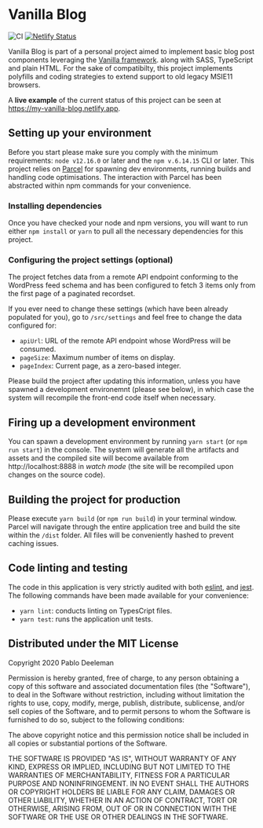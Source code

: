 # Vanilla Blog
![CI](https://github.com/deeleman/vanilla-blog/workflows/CI/badge.svg) 
[![Netlify Status](https://api.netlify.com/api/v1/badges/c2a9a0cf-8752-4aa1-8066-df2a5d6f79e2/deploy-status)](https://app.netlify.com/sites/jovial-borg-cf1799/deploys)


Vanilla Blog is part of a personal project aimed to implement basic blog post components leveraging the [Vanilla framework](https://vanillaframework.io/). along with SASS, TypeScript and plain HTML. For the sake of compatibilty, this project implements polyfills and coding strategies to extend support to old legacy MSIE11 browsers.

A **live example** of the current status of this project can be seen at https://my-vanilla-blog.netlify.app.

## Setting up your environment
Before you start please make sure you comply with the minimum requirements: `node v12.16.0` or later and the `npm v.6.14.15` CLI or later. This project relies on [Parcel](https://parceljs.org/) for spawning dev environments, running builds and handling code optimisations. The interaction with Parcel has been abstracted within npm commands for your convenience.

### Installing dependencies
Once you have checked your node and npm versions, you will want to run either `npm install` or `yarn` to pull all the necessary dependencies for this project.

### Configuring the project settings (optional)
The project fetches data from a remote API endpoint conforming to the WordPress feed schema and has been configured to fetch 3 items only from the first page of a paginated recordset.

If you ever need to change these settings (which have been already populated for you), go to `/src/settings` and feel free to change the data configured for:
* `apiUrl`: URL of the remote API endpoint whose WordPress will be consumed.
* `pageSize`: Maximum number of items on display.
* `pageIndex`: Current page, as a zero-based integer.

Please build the project after updating this information, unless you have spawned a development environemnt (please see below), in which case the system will recompile the front-end code itself when necessary.

## Firing up a development environment
You can spawn a development environment by running `yarn start` (or `npm run start`) in the console. The system will generate all the artifacts and assets and the compiled site will become available from http://localhost:8888 in _watch mode_ (the site will be recompiled upon changes on the source code).

## Building the project for production
Please execute `yarn build` (or `npm run build`) in your terminal window. Parcel will navigate through the entire application tree and build the site within the `/dist` folder. All files will be conveniently hashed to prevent caching issues.

## Code linting and testing
The code in this application is very strictly audited with both 
[eslint](https://eslint.org/), and [jest](https://jestjs.io/). The following commands have been made available for your convenience:

- `yarn lint`: conducts linting on TypesCript files.
- `yarn test`: runs the application unit tests.


## Distributed under the MIT License

Copyright 2020 Pablo Deeleman

Permission is hereby granted, free of charge, to any person obtaining a copy of this software and associated documentation files (the "Software"), to deal in the Software without restriction, including without limitation the rights to use, copy, modify, merge, publish, distribute, sublicense, and/or sell copies of the Software, and to permit persons to whom the Software is furnished to do so, subject to the following conditions:

The above copyright notice and this permission notice shall be included in all copies or substantial portions of the Software.

THE SOFTWARE IS PROVIDED "AS IS", WITHOUT WARRANTY OF ANY KIND, EXPRESS OR IMPLIED, INCLUDING BUT NOT LIMITED TO THE WARRANTIES OF MERCHANTABILITY, FITNESS FOR A PARTICULAR PURPOSE AND NONINFRINGEMENT. IN NO EVENT SHALL THE AUTHORS OR COPYRIGHT HOLDERS BE LIABLE FOR ANY CLAIM, DAMAGES OR OTHER LIABILITY, WHETHER IN AN ACTION OF CONTRACT, TORT OR OTHERWISE, ARISING FROM, OUT OF OR IN CONNECTION WITH THE SOFTWARE OR THE USE OR OTHER DEALINGS IN THE SOFTWARE.
